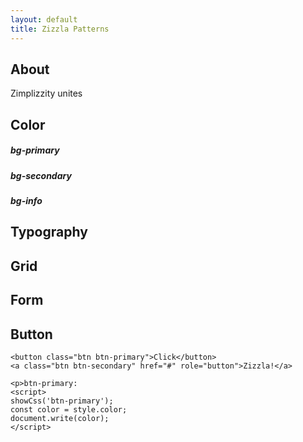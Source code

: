 ```yaml
---
layout: default
title: Zizzla Patterns
---
```

<script src="https://ajax.googleapis.com/ajax/libs/jquery/3.3.1/jquery.min.js"></script>
<script>
  function cssPropertyValue(element, property) {
    var element = document.querySelector(element)
    return cssValue = getComputedStyle(element).getPropertyValue(property)
  }
</script>

## About
Zimplizzity unites

## Color
<div class="card-deck">
  <div class="card text-white bg-primary">
    <div class="card-body">
      <h5 class="card-title">bg-primary</h5>
      <p class="card-text">
        <script>
          var cssValue = cssPropertyValue('.bg-primary', 'background-color');
          document.write(cssValue);
        </script>
      </p>
    </div>
  </div>
  <div class="card text-white bg-secondary">
    <div class="card-body">
      <h5 class="card-title">bg-secondary</h5>
      <p class="card-text">
        <script>
          var cssValue = cssPropertyValue('.bg-secondary', 'background-color');
          document.write(cssValue);
        </script>
      </p>
    </div>
  </div>
  <div class="card text-white bg-info">
    <div class="card-body">
      <h5 class="card-title">bg-info</h5>
      <p class="card-text">
        <script>
          var cssValue = cssPropertyValue('.bg-info', 'background-color');
          document.write(cssValue);
        </script>
      </p>
    </div>
  </div>
</div>

## Typography



## Grid

## Form

## Button
```html_example
<button class="btn btn-primary">Click</button>
<a class="btn btn-secondary" href="#" role="button">Zizzla!</a>

<p>btn-primary:
<script>
showCss('btn-primary');
const color = style.color;
document.write(color);
</script>
```
